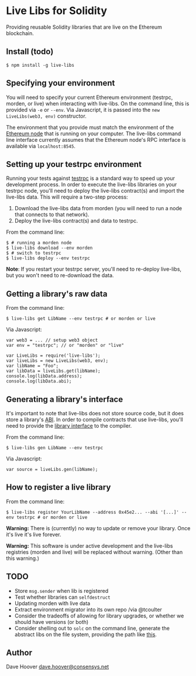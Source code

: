 # Live Libs for Solidity

Providing reusable Solidity libraries that are live on the Ethereum blockchain.

## Install (todo)

    $ npm install -g live-libs

## Specifying your environment

You will need to specify your current Ethereum environment (testrpc, morden, or live) when interacting with live-libs. On the command line, this is provided via `-e` or `--env`. Via Javascript, it is passed into the `new LiveLibs(web3, env)` constructor.

The environment that you provide must match the environment of the [Ethereum node](https://ethereum.gitbooks.io/frontier-guide/content/getting_a_client.html) that is running on your computer. The live-libs command line interface currently assumes that the Ethereum node's RPC interface is available via `localhost:8545`.

## Setting up your testrpc environment

Running your tests against [testrpc](https://github.com/ethereumjs/testrpc) is a standard way to speed up your development process. In order to execute the live-libs libraries on your testrpc node, you'll need to deploy the live-libs contract(s) and import the live-libs data. This will require a two-step process:

1. Download the live-libs data from morden (you will need to run a node that connects to that network).
2. Deploy the live-libs contract(s) and data to testrpc.

From the command line:

    $ # running a morden node
    $ live-libs download --env morden
    $ # switch to testrpc
    $ live-libs deploy --env testrpc

__Note__: If you restart your testrpc server, you'll need to re-deploy live-libs, but you won't need to re-download the data.

## Getting a library's raw data

From the command line:

    $ live-libs get LibName --env testrpc # or morden or live

Via Javascript:

    var web3 = ... // setup web3 object
    var env = "testrpc"; // or "morden" or "live"

    var LiveLibs = require('live-libs');
    var liveLibs = new LiveLibs(web3, env);
    var libName = "Foo";
    var libData = liveLibs.get(libName);
    console.log(libData.address);
    console.log(libData.abi);

## Generating a library's interface

It's important to note that live-libs does not store source code, but it does store a library's [ABI](https://github.com/ethereum/wiki/wiki/Ethereum-Contract-ABI). In order to compile contracts that use live-libs, you'll need to provide the [library interface](https://github.com/ethereum/wiki/wiki/Solidity-Features#interface-contracts) to the compiler.

From the command line:

    $ live-libs gen LibName --env testrpc

Via Javascript:

    var source = liveLibs.gen(libName);

## How to register a live library

From the command line:

    $ live-libs register YourLibName --address 0x45e2... --abi '[...]' --env testrpc # or morden or live

__Warning:__ There is (currently) no way to update or remove your library. Once it's live it's live forever.

__Warning:__ This software is under active development and the live-libs registries (morden and live) will be replaced without warning. (Other than this warning.)

## TODO

* Store `msg.sender` when lib is registered
* Test whether libraries can `selfdestruct`
* Updating morden with live data
* Extract environment migrator into its own repo /via @tcoulter
* Consider the tradeoffs of allowing for library upgrades, or whether we should have versions (or both)
* Consider shelling out to `solc` on the command line, generate the abstract libs on the file system, providing the path like [this](https://solidity.readthedocs.io/en/latest/layout-of-source-files.html#use-in-actual-compilers).

## Author

Dave Hoover <dave.hoover@consensys.net>
